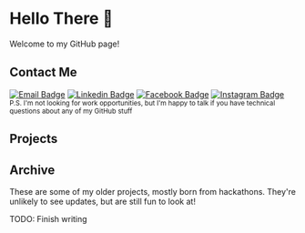 # Hello There 👋

Welcome to my GitHub page!

## Contact Me

[![Email Badge](https://img.shields.io/badge/-Email-red?style=flat-square&logo=gmail&logoColor=white&link=mailto:debkbanerji@gmail.com)](mailto:debkbanerji@gmail.com)
[![Linkedin Badge](https://img.shields.io/badge/-LinkedIn-blue?style=flat-square&logo=Linkedin&logoColor=white&link=https://www.linkedin.com/in/deb-banerji/)](https://www.linkedin.com/in/deb-banerji/)
[![Facebook Badge](https://img.shields.io/badge/-Facebook-blue?style=flat-square&logo=facebook&logoColor=white&link=https://www.facebook.com/deb.banerji.9/)](https://www.facebook.com/deb.banerji.9)
[![Instagram Badge](https://img.shields.io/badge/-Instagram-purple?style=flat-square&logo=instagram&logoColor=white&link=https://instagram.com/debkbanerji/)](https://instagram.com/debkbanerji)
<br>
<sub>P.S. I'm not looking for work opportunities, but I'm happy to talk if you have technical questions about any of my GitHub stuff</sub>

## Projects


## Archive
These are some of my older projects, mostly born from hackathons. They're unlikely to see updates, but are still fun to look at!

TODO: Finish writing
